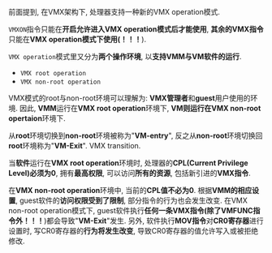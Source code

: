 

前面提到, 在VMX架构下, 处理器支持一种新的VMX operation模式. 

`VMXON`指令只能在**开启允许进入VMX operation模式后才能使用**, **其余的VMX指令**只能在**VMX operation模式下使用(！！！**). 

`VMX operation`模式里又分为**两个操作环境**, 以**支持VMM与VM软件的运行**.

- `VMX root operation`
- `VMX non-root operation`

VMX模式的root与non\-root环境可以理解为: **VMX管理者**和**guest**用户使用的环境. 因此, **VMM**运行在**VMX root operation**环境下, **VM则运行在VMX non\-root opertaion**环境下.

从**root**环境切换到**non\-root**环境被称为"**VM\-entry**", 反之从**non\-root**环境切换回**root**环境称为"**VM\-Exit**". VMX transition.

当**软件**运行在**VMX root operation**环境时, 处理器的**CPL(Current Privilege Level)必须为0**, 拥有**最高权限**, 可以访问**所有的资源**, 包括新引进的**VMX指令**.

在**VMX non\-root operation**环境中, 当前的**CPL值不必为0**. 根据**VMM的相应设置**, guest软件的**访问权限受到了限制**, 部分指令的行为也会发生改变. 在VMX non\-root operation模式下, guest软件执行**任何一条VMX指令(除了VMFUNC指令外！！！**)都会导致"**VM\-Exit**"发生. 另外, 软件执行**MOV指令**对**CR0寄存器**进行设置时, 写CR0寄存器的**行为将发生改变**, 导致CR0寄存器的值允许写入或被拒绝修改.

